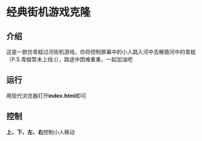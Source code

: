 # 经典街机游戏克隆

## 介绍

这是一款仿青蛙过河街机游戏，你将控制屏幕中的小人跳入河中去解救河中的青蛙（P.S.青蛙暂未上线:(），路途中困难重重，一起加油吧

## 运行

用现代浏览器打开**index.html**即可

## 控制

**上、下、左、右**控制小人移动
